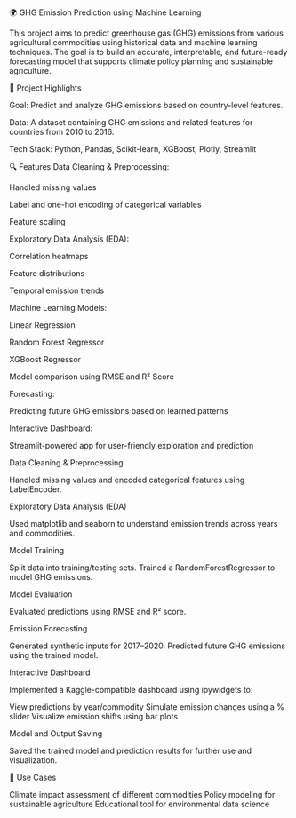 🌍 GHG Emission Prediction using Machine Learning

This project aims to predict greenhouse gas (GHG) emissions from various agricultural commodities using historical data and machine learning techniques. The goal is to build an accurate, interpretable, and future-ready forecasting model that supports climate policy planning and sustainable agriculture.

🚀 Project Highlights

Goal: Predict and analyze GHG emissions based on country-level features.

Data: A dataset containing GHG emissions and related features for countries from 2010 to 2016.

Tech Stack: Python, Pandas, Scikit-learn, XGBoost, Plotly, Streamlit

🔍 Features
Data Cleaning & Preprocessing:

Handled missing values

Label and one-hot encoding of categorical variables

Feature scaling

Exploratory Data Analysis (EDA):

Correlation heatmaps

Feature distributions

Temporal emission trends

Machine Learning Models:

Linear Regression

Random Forest Regressor

XGBoost Regressor

Model comparison using RMSE and R² Score

Forecasting:

Predicting future GHG emissions based on learned patterns

Interactive Dashboard:

Streamlit-powered app for user-friendly exploration and prediction

Data Cleaning & Preprocessing

Handled missing values and encoded categorical features using LabelEncoder.

Exploratory Data Analysis (EDA)

Used matplotlib and seaborn to understand emission trends across years and commodities.

Model Training

Split data into training/testing sets. Trained a RandomForestRegressor to model GHG emissions.

Model Evaluation

Evaluated predictions using RMSE and R² score.

Emission Forecasting

Generated synthetic inputs for 2017–2020. Predicted future GHG emissions using the trained model.

Interactive Dashboard

Implemented a Kaggle-compatible dashboard using ipywidgets to:

View predictions by year/commodity Simulate emission changes using a % slider Visualize emission shifts using bar plots

Model and Output Saving

Saved the trained model and prediction results for further use and visualization.


📌 Use Cases

Climate impact assessment of different commodities
Policy modeling for sustainable agriculture
Educational tool for environmental data science

